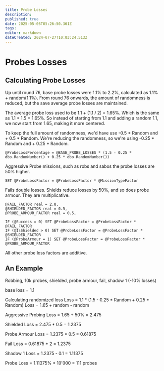 ```yaml
---
title: Probe Losses
description: 
published: true
date: 2025-05-05T05:26:50.361Z
tags: 
editor: markdown
dateCreated: 2024-07-27T10:03:24.513Z
---
```


# Probes Losses

## Calculating Probe Losses

Up until round 76, base probe losses were 1.1% to 2.2%, calculated as 1.1% + random(1.1%).
From round 76 onwards, the amount of randomness is reduced, but the save average probe losses are maintained.   
  
The average probe loss used to be 1.1 + (1.1 / 2) = 1.65%. Which is the same as 1.1 * 1.5 = 1.65%.
So instead of starting from 1.1 and adding a random 1.1, we now start from 1.65, making it more centered.  
  
To keep the full amount of randomness, we'd have use -0.5 * Random and + 0.5 * Random.
We're reducing the randomness, so we're using -0.25 * Random and + 0.25 * Random.
```
@ProbeLossPercentage = @BASE_PROBE_LOSSES * (1.5 - 0.25 * dbo.RandomNumber() + 0.25 * dbo.RandomNumber())
```
Aggressive Probe missions, such as robs and sabos the probe losses are 50% higher.
```
SET @ProbeLossFactor = @ProbeLossFactor * @MissionTypeFactor
```

Fails double losses. Shields reduce losses by 50%, and so does probe armour. They are multiplicative.  
```
@FAIL_FACTOR real = 2.0,
@SHIELDED_FACTOR real = 0.5,
@PROBE_ARMOUR_FACTOR real = 0.5,

IF (@Success = 0) SET @ProbeLossFactor = @ProbeLossFactor * @FAIL_FACTOR
IF (@IsShielded > 0) SET @ProbeLossFactor = @ProbeLossFactor * @SHIELDED_FACTOR
IF (@ProbeArmour = 1) SET @ProbeLossFactor = @ProbeLossFactor * @PROBE_ARMOUR_FACTOR
```

All other probe loss factors are additive.

## An Example
Robbing, 10k probes, shielded, probe armour, fail, shadow 1 (-10% losses)

base loss = 1.1

Calculating randomized loss
Loss = 1.1 * (1.5 - 0.25 * Random + 0.25 * Random) 
Loss = 1.65 + random - random

Aggressive Probing
Loss = 1.65 + 50% = 2.475

Shielded
Loss = 2.475 * 0.5 = 1.2375

Probe Armour
Loss = 1.2375 * 0.5 = 0.61875

Fail
Loss = 0.61875 * 2 = 1.2375

Shadow 1
Loss = 1.2375 - 0.1 = 1.11375

Probe Loss = 1.11375% * 10'000 = 111 probes
